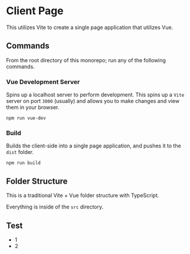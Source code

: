 # Client Page

This utilizes Vite to create a single page application that utilizes Vue.

## Commands

From the root directory of this monorepo; run any of the following commands.

### Vue Development Server

Spins up a localhost server to perform development. This spins up a `Vite` server on port `3000` (usually) and allows you to make changes and view them in your browser.

```
npm run vue-dev
```

### Build

Builds the client-side into a single page application, and pushes it to the `dist` folder.

```
npm run build
```

## Folder Structure

This is a traditional Vite + Vue folder structure with TypeScript.

Everything is inside of the `src` directory.

## Test
- 1
- 2
